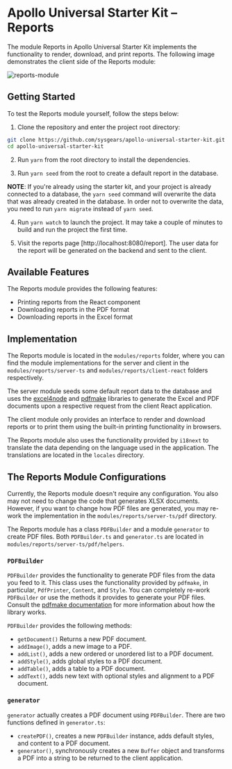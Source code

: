 # Apollo Universal Starter Kit &ndash; Reports

The module Reports in Apollo Universal Starter Kit implements the functionality to render, download, and print reports. The following image demonstrates the client side of the Reports module:

![reports-module](https://user-images.githubusercontent.com/21691607/56416135-9d974b80-6298-11e9-9366-406d7abea460.png)

## Getting Started

To test the Reports module yourself, follow the steps below:

1. Clone the repository and enter the project root directory:

```bash
git clone https://github.com/sysgears/apollo-universal-starter-kit.git
cd apollo-universal-starter-kit
```

2. Run `yarn` from the root directory to install the dependencies.

3. Run `yarn seed` from the root to create a default report in the database.

**NOTE**: If you're already using the starter kit, and your project is already connected to a database, the `yarn seed` command will overwrite the data that was already created in the database. In order not to overwrite the data, you need to run `yarn migrate` instead of `yarn seed`.

4. Run `yarn watch` to launch the project. It may take a couple of minutes to build and run the project the first time.

5. Visit the reports page [http://localhost:8080/report]. The user data for the report will be generated on the backend and sent to the client.

## Available Features

The Reports module provides the following features:

- Printing reports from the React component
- Downloading reports in the PDF format
- Downloading reports in the Excel format

## Implementation

The Reports module is located in the `modules/reports` folder, where you can find the module implementations for the server and client in the `modules/reports/server-ts` and `modules/reports/client-react` folders respectively.

The server module seeds some default report data to the database and uses the [excel4node] and [pdfmake] libraries to generate the Excel and PDF documents upon a respective request from the client React application.

The client module only provides an interface to render and download reports or to print them using the built-in printing functionality in browsers.

The Reports module also uses the functionality provided by `i18next` to translate the data depending on the language used in the application. The translations are located in the `locales` directory.

## The Reports Module Configurations

Currently, the Reports module doesn't require any configuration. You also may not need to change the code that generates XLSX documents. However, if you want to change how PDF files are generated, you may re-work the implementation in the `modules/reports/server-ts/pdf` directory.

The Reports module has a class `PDFBuilder` and a module `generator` to create PDF files. Both `PDFBuilder.ts` and `generator.ts` are located in `modules/reports/server-ts/pdf/helpers`.

### `PDFBuilder`

`PDFBuilder` provides the functionality to generate PDF files from the data you feed to it. This class uses the functionality provided by `pdfmake`, in particular, `PdfPrinter`, `Content`, and `Style`. You can completely re-work `PDFBuilder` or use the methods it provides to generate your PDF files. Consult the [pdfmake documentation] for more information about how the library works.

`PDFBuilder` provides the following methods:

- `getDocument()` Returns a new PDF document.
- `addImage()`, adds a new image to a PDF.
- `addList()`, adds a new ordered or unordered list to a PDF document.
- `addStyle()`, adds global styles to a PDF document.
- `addTable()`, adds a table to a PDF document.
- `addText()`, adds new text with optional styles and alignment to a PDF document.

### `generator`

`generator` actually creates a PDF document using `PDFBuilder`. There are two functions defined in `generator.ts`:

- `createPDF()`, creates a new `PDFBuilder` instance, adds default styles, and content to a PDF document.
- `generator()`, synchronously creates a new `Buffer` object and transforms a PDF into a string to be returned to the client application.

[http://localhost:8080/reports]: http://localhost:8080/report
[excel4node]: https://www.npmjs.com/package/excel4node
[pdfmake]: https://www.npmjs.com/package/pdfmake
[pdfmake documentation]: https://pdfmake.github.io/docs/
